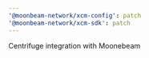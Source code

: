 ```yaml
---
'@moonbeam-network/xcm-config': patch
'@moonbeam-network/xcm-sdk': patch
---
```


Centrifuge integration with Moonebeam
